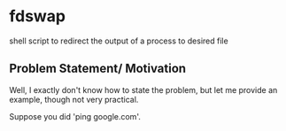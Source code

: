 # fdswap
shell script to redirect the output of a process to desired file

## Problem Statement/ Motivation
Well, I exactly don't know how to state the problem, but let me provide an example, though not very practical.

Suppose you did 'ping google.com'.
